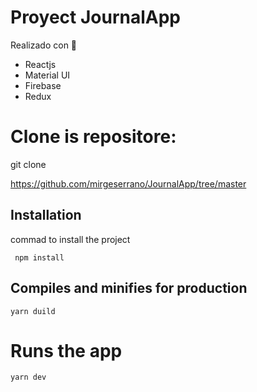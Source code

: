 # Proyect JournalApp 
Realizado con 🔧
- Reactjs
- Material UI
- Firebase
- Redux

# Clone is repositore:
   git clone

https://github.com/mirgeserrano/JournalApp/tree/master

## Installation
commad to install the project
```
 npm install 
```

## Compiles and minifies for production
```
yarn duild
```

# Runs the app
```
yarn dev
```

